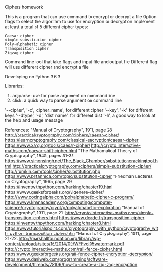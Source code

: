 Ciphers homework

This is a program that can use command to encrypt or decrypt a file
Option flags to select the algorithm to use for encryption or decryption
Implement at least a total of 5 different cipher types:
    
    Caesar cipher
    Simple substitution cipher
    Poly-alphabetic cipher
    Transposition cipher
    Zigzag cipher

Command line tool that take flags and input file and output file
Different flag will use different cipher and encrypt a file

Developing on Python 3.6.3

Libraries:
  1. argparse: use for parse argument on command line
  2. click: a quick way to parse argument on command line
  
'--cipher', '-c', 'cipher_name', for different cipher
'--key', '-k', for different keys
'--dtype', '-d', 'dist_name', for different dist
'-h', a good way to look at the help and usage message

References:
  "Manual of Cryptography", 1911, page 28
  http://practicalcryptography.com/ciphers/caesar-cipher/
  https://learncryptography.com/classical-encryption/caesar-cipher
  https://www.xarg.org/tools/caesar-cipher/
  http://crypto.interactive-maths.com/caesar-shift-cipher.html
  "The Mathamatical Theory of Cryptography", 1945, pages 31-32
  https://www.simonsingh.net/The_Black_Chamber/substitutioncrackingtool.html
  http://practicalcryptography.com/ciphers/simple-substitution-cipher/
  http://rumkin.com/tools/cipher/substitution.php
  https://www.britannica.com/topic/substitution-cipher
  "Friedman Lectures on Cryptography", 1965, page 29
  https://inventwithpython.com/hacking/chapter19.html
  https://www.geeksforgeeks.org/vigenere-cipher/
  http://www.codingalpha.com/polyalphabetic-cipher-c-program/
  https://www.khanacademy.org/computing/computer-science/cryptography/crypt/p/polyalphabetic-exploration
  "Manual of Cryptography", 1911, page 21.
  http://crypto.interactive-maths.com/simple-transposition-ciphers.html
  https://www.dcode.fr/transposition-cipher
  https://inventwithpython.com/hacking/chapter8.html
  https://www.tutorialspoint.com/cryptography_with_python/cryptography_with_python_transposition_cipher.htm
  "Manual of Cryptography", 1911, page 21-22.
  http://marshallfoundation.org/library/wp-content/uploads/sites/16/2014/09/WFFvol05watermark.pdf
  http://crypto.interactive-maths.com/rail-fence-cipher.html
  https://www.geeksforgeeks.org/rail-fence-cipher-encryption-decryption/
  https://www.daniweb.com/programming/software-development/threads/78106/how-to-create-a-zig-zag-encryption
